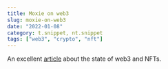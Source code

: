 ```yaml
---
title: Moxie on web3
slug: moxie-on-web3
date: "2022-01-08"
category: t.snippet, nt.snippet
tags: ["web3", "crypto", "nft"]
---
```


An excellent [article](https://moxie.org/2022/01/07/web3-first-impressions.html)
about the state of web3 and NFTs.
